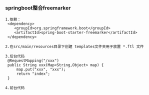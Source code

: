 
### springboot整合freemarker

	1.依赖：
	 <dependency>
		<groupId>org.springframework.boot</groupId>
		<artifactId>spring-boot-starter-freemarker</artifactId>
	 </dependency>
	
	2.在src/main/resources目录下创建 templates文件夹用于放置 *.ftl 文件
	
	3.后台代码
	 @RequestMapping("/xxx")
	 public String xxx(Map<String,Object> map) {
		 map.put("xxx", "xxx");
		 return "index";
	 }
	
	4.前台代码
	